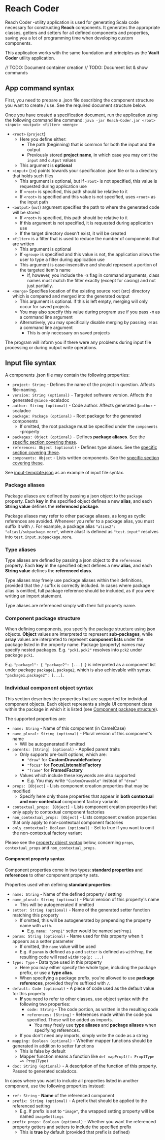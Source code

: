 # Reach Coder
Reach Coder -utility application is used for generating Scala code necessary for constructing **Reach** components. 
It generates the appropriate classes, getters and setters for all defined components and properties, 
saving you a lot of programming time when developing custom components.

This application works with the same foundation and principles as the **Vault Coder** utility application.

// TODO: Document container creation
// TODO: Document list & show commands

## App command syntax
First, you need to prepare a .json file describing the component structure you want to create / use.
See the required document structure below.

Once you have created a specification document, run the application using the following command line command:
`java -jar Reach-Coder.jar <root> <input> <output> <filter> <merge>`
- `<root>` (`project`)
    - Here you define either:
      - The path (beginning) that is common for both the input and the output
      - Previously stored **project name**, in which case you may omit the `input` and `output` values
    - This argument is **optional**
- `<input>` (`in`) points towards your specification .json file or to a directory that holds such files
    - This argument is optional, but if `<root>` is not specified, this value is requested during application use
    - If `<root>` is specified, this path should be relative to it
    - If `<root>` is specified and this value is not specified, uses `<root>` as the input path
- `<output>` (`out`) argument specifies the path to where the generated code will be stored
    - If `<root>` is specified, this path should be relative to it
    - If this argument is not specified, it is requested during application use
    - If the target directory doesn't exist, it will be created
- `<filter>` is a filter that is used to reduce the number of components that are written
    - This argument is optional
    - If `<group>` is specified and this value is not, the application allows the user to type a filter during
      application use
    - This argument is case-insensitive and should represent a portion of the targeted item's name
        - If, however, you include the `-S` flag in command arguments, class names must match the filter exactly
          (except for casing) and not just partially.
- `<merge>` Specifies location of the existing source root (src) directory which is compared and merged into
  the generated output
    - This argument is optional. If this is left empty, merging will only occur for saved projects
    - You may also specify this value during program use if you pass `-M` as a command line argument
    - Alternatively, you may specifically disable merging by passing `-N` as a command line argument
        - This is only necessary on saved projects

The program will inform you if there were any problems during input file processing or during output write operations.

## Input file syntax
A components .json file may contain the following properties:
- `project: String` - Defines the name of the project in question. Affects file-naming.
- `version: String (optional)` - Targeted software version. Affects the generated `@since` -scaladoc
- `author: String (optional)` - Code author. Affects generated `@author` -scaladoc
- `package: Package (optional)` - Root package for the generated components
  - If omitted, the root package must be specified under the `components` -property
- `packages: Object (optional)` - Defines **package aliases**. See the [specific section covering these](#package-aliases).
- `references: Object (optional)` - Defines type aliases. See the [specific section covering these](#type-aliases).
- `components: Object` - Lists written components. See the [specific section covering these](#component-package-structure).

See [input-template.json](https://github.com/Mikkomario/Utopia-Scala/blob/development/Reach-Coder/input-template.json) 
as an example of input file syntax.

### Package aliases
Package aliases are defined by passing a json object to the `package` property. 
Each **key** in the specified object defines a new **alias**, 
and each **String value** defines the **referenced package**. 

Package aliases may refer to other package aliases, as long as cyclic references are avoided. 
Whenever you refer to a package alias, you must suffix it with `/`. 
For example, a package alias `"alias2": "alias1/subpackage.more"`, where alias1 is defined as `"test.input"` 
resolves into `test.input.subpackage.more`.

### Type aliases
Type aliases are defined by passing a json object to the `references` property. 
Each **key** in the specified object defines a new **alias**, 
and each **String value** defines the **referenced class**.

Type aliases may freely use package aliases within their definitions, provided that the `/` suffix is correctly included. 
In cases where package alias is omitted, full package reference should be included, 
as if you were writing an import statement.

Type aliases are referenced simply with their full property name.

### Component package structure
When defining components, you specify the package structure using json objects. 
**Object** values are interpreted to represent **sub-packages**, while **array** values are interpreted to represent 
**component lists** under the package listed in the property name. 
Package (property) names may specify nested packages. E.g. `"pck1.pck2"` resolves into `pck2` under package `pck1`.

E.g. `"package1": { "package2": [...] }` is interpreted as a component list under package `package1.package2`, which is 
also achievable with syntax `"package1.package2": [...]`.

### Individual component object syntax
This section describes the properties that are supported for individual component objects. 
Each object represents a single UI component class within the package in which it is listed 
(see [Component package structure](#component-package-structure)).

The supported properties are:
- `name: String` - Name of this component (in CamelCase)
- `name_plural: String (optional)` - Plural version of this component's name
  - Will be autogenerated if omitted
- `parents: [String] (optional)` - Applied parent traits
  - Only supports pre-built options, which are:
    - `"draw"` for **CustomDrawableFactory**
    - `"focus"` for **FocusListenableFactory**
    - `"frame"` for **FramedFactory**
  - Values which include these keywords are also supported
    - E.g. You may write `"CustomDrawable"` instead of `"draw"`
- `props: [Object]` - Lists component creation properties that may be modified
  - Specify here only those properties that appear in **both contextual and non-contextual** component factory variants
- `contextual_props: [Object]` - Lists component creation properties that only apply to contextual component factories
- `non_contextual_props: [Object]` - Lists component creation properties that 
  only apply to non-contextual component factories
- `only_contextual: Boolean (optional)` - Set to true if you want to omit the non-contextual factory variant

Please see the [property object syntax](#component-property-syntax) below, 
concerning `props`, `contextual_props` and `non_contextual_props`.

#### Component property syntax
Component properties come in two types: **standard properties** and **references** to other component property sets.

Properties used when defining **standard properties**:
- `name: String` - Name of the defined property / setting
- `name_plural: String (optional)` - Plural version of this property's name
  - This will be autogenerated if omitted
- `setter: String (optional)` - Name of the generated setter function matching this property
  - If omitted, this will be autogenerated by prepending the property name with `with`. 
    - E.g. `name: "prop1"` setter would be named `setProp1`
- `param: String (optional)` - Name used for this property when it appears as a setter parameter
  - If omitted, the `name` value will be used
  - E.g. if `param` is defined as `p` and `setter` is defined as `withProp`, the resulting code will read 
    `withProp(p: ...)`
- `type: Type` - Data type used in this property
  - Here you may either specify the whole type, including the package prefix, or use a **type alias**.
  - When specifying a package prefix, you're allowed to use **package references**, provided they're suffixed with `/`.
- `default: Code (optional)` - A piece of code used as the default value for this property
  - **If** you need to refer to other classes, use object syntax with the following two properties:
    - `code: String` - The code portion, as written in the resulting code
    - `references: [String]` - References made within the code you specified. These will be added as imports.
      - You may freely use **type aliases** and **package aliases** when specifying references.
  - If you don't need any imports, simply write the code as a string
- `mapping: Boolean (optional)` - Whether mapper functions should be generated in addition to setter functions
  - This is false by default
  - Mapper function means a function like `def mapProp1(f: Prop1Type => Prop1Type)`
- `doc: String (optional)` - A description of the function of this property. Passed to generated scaladocs.

In cases where you want to include all properties listed in another component, use the following properties instead:
- `ref: String` - **Name** of the referenced component
- `prefix: String (optional)` - A prefix that should be applied to the referenced setting
  - E.g. If prefix is set to `"image"`, the wrapped setting property will be named `imageSettings`
- `prefix_props: Boolean (optional)` - Whether you want the referenced property getters and setters 
  to include the specified prefix
  - This is **true** by default (provided that prefix is defined)
